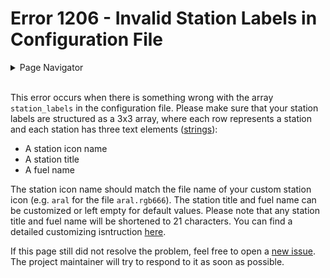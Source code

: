 # Error 1206 - Invalid Station Labels  in Configuration File

<details>
<summary>Page Navigator</summary>
<ul style="list-style: '>>>  '"><li><a href="../">Main Page</a></li>
<li><a href="../errors">Error Pages</a></li>
<li><a href="https://github.com/smolinde/iot-dashboard/issues">Other Issues</a></li></ul>
</details><br>

This error occurs when there is something wrong with the array `station_labels` in the configuration file. Please make sure that your station labels are structured as a 3x3 array, where each row represents a station and each station has three text elements ([strings](https://en.wikipedia.org/wiki/String_(computer_science))):

- A station icon name
- A station title
- A fuel name

The station icon name should match the file name of your custom station icon (e.g. `aral` for the file `aral.rgb666`). The station title and fuel name can be customized or left empty for default values. Please note that any station title and fuel name will be shortened to 21 characters. You can find a detailed customizing isntruction [here](../pages/user-manual.md#245-station_labels).

If this page still did not resolve the problem, feel free to open a [new issue](https://github.com/smolinde/iot-dashboard/issues/new?template=BLANK_ISSUE). The project maintainer will try to respond to it as soon as possible.